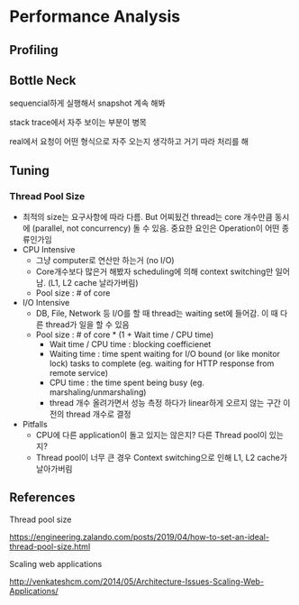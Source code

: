 # Performance Analysis

## Profiling

## Bottle Neck

sequencial하게 실행해서 snapshot 계속 해봐

stack trace에서 자주 보이는 부분이 병목

real에서 요청이 어떤 형식으로 자주 오는지 생각하고 거기 따라 처리를 해

## Tuning

### Thread Pool Size

- 최적의 size는 요구사항에 따라 다름. But 어찌됬건 thread는 core 개수만큼 동시에 (parallel, not concurrency) 돌 수 있음. 중요한 요인은 Operation이 어떤 종류인가임
- CPU Intensive
  - 그냥 computer로 연산만 하는거 (no I/O)
  - Core개수보다 많은거 해봤자 scheduling에 의해 context switching만 일어남. (L1, L2 cache 날라가버림)
  - Pool size : # of core
- I/O Intensive
  - DB, File, Network 등 I/O를 할 때 thread는 waiting set에 들어감. 이 때 다른 thread가 일을 할 수 있음
  - Pool size : # of core * (1 + Wait time / CPU time)
    - Wait time / CPU time : blocking coefficienet
    - Waiting time : time spent waiting for I/O bound (or like monitor lock) tasks to complete (eg. waiting for HTTP response from remote service)
    - CPU time : the time spent being busy (eg. marshaling/unmarshaling)
    - thread 개수 올려가면서 성능 측정 하다가 linear하게 오르지 않는 구간 이전의 thread 개수로 결정
- Pitfalls
  - CPU에 다른 application이 돌고 있지는 않은지? 다른 Thread pool이 있는지?
  - Thread pool이 너무 큰 경우 Context switching으로 인해 L1, L2 cache가 날아가버림

## References

Thread pool size

https://engineering.zalando.com/posts/2019/04/how-to-set-an-ideal-thread-pool-size.html

Scaling web applications

http://venkateshcm.com/2014/05/Architecture-Issues-Scaling-Web-Applications/
